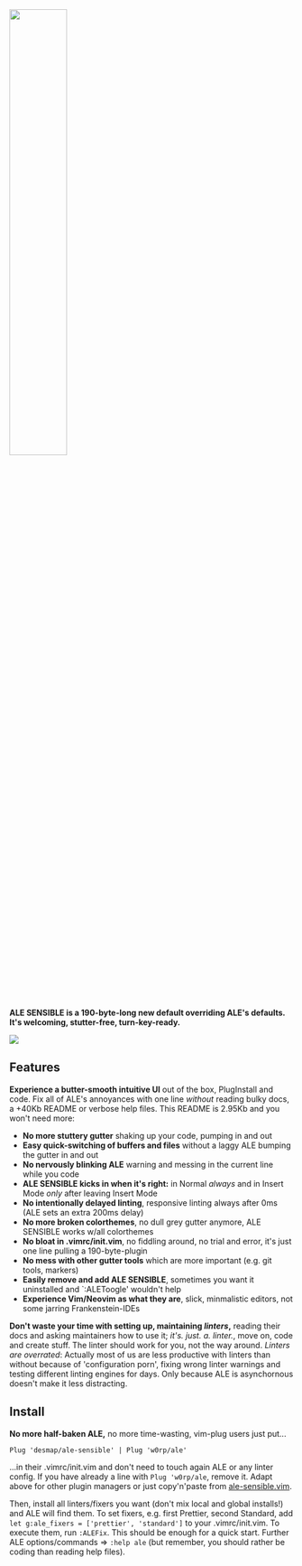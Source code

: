 <img src='https://user-images.githubusercontent.com/43666255/50661376-413b4500-0fa3-11e9-9bd4-7248514f576a.png' width=45%/>

**ALE SENSIBLE is a 190-byte-long new default overriding ALE's defaults. It's welcoming, stutter-free, turn-key-ready.**

![](https://user-images.githubusercontent.com/43666255/50682830-6a45ef00-1010-11e9-9fad-09273faf40e5.png)

## Features
**Experience a butter-smooth intuitive UI** out of the box, PlugInstall and code. Fix all of ALE's annoyances with one line _without_ reading bulky docs, a +40Kb README or verbose help files. This README is 2.95Kb and you won't need more:

- **No more stuttery gutter** shaking up your code, pumping in and out
- **Easy quick-switching of buffers and files** without a laggy ALE bumping the gutter in and out
- **No nervously blinking ALE** warning and messing in the current line while you code
- **ALE SENSIBLE kicks in when it's right:** in Normal _always_ and in Insert Mode _only_ after leaving Insert Mode
- **No intentionally delayed linting**, responsive linting always after 0ms (ALE sets an extra 200ms delay)
- **No more broken colorthemes**, no dull grey gutter anymore, ALE SENSIBLE works w/all colorthemes
- **No bloat in .vimrc/init.vim**, no fiddling around, no trial and error, it's just one line pulling a 190-byte-plugin
- **No mess with other gutter tools** which are more important (e.g. git tools, markers)
- **Easily remove and add ALE SENSIBLE**, sometimes you want it uninstalled and `:ALEToogle' wouldn't help 
- **Experience Vim/Neovim as what they are**, slick, minmalistic editors, not some jarring Frankenstein-IDEs

**Don't waste your time with setting up, maintaining _linters_,** reading their docs and asking maintainers how to use it; _it's. just. a. linter._, move on, code and create stuff. The linter should work for you, not the way around. _Linters are overrated_: Actually most of us are less productive with linters than without because of 'configuration porn', fixing wrong linter warnings and testing different linting engines for days. Only because ALE is asynchornous doesn't make it less distracting.

## Install

**No more half-baken ALE,** no more time-wasting, vim-plug users just put...
```
Plug 'desmap/ale-sensible' | Plug 'w0rp/ale'
```
...in their .vimrc/init.vim and don't need to touch again ALE or any linter config. If you have already a line with `Plug 'w0rp/ale`, remove it. Adapt above for other plugin managers or just copy'n'paste from [ale-sensible.vim](https://github.com/desmap/ale-sensible/blob/master/plugin/ale-sensible.vim).

Then, install all linters/fixers you want (don't mix local and global installs!) and ALE will find them. To set fixers, e.g. first Prettier, second Standard, add `let g:ale_fixers = ['prettier', 'standard']` to your .vimrc/init.vim. To execute them, run `:ALEFix`. This should be enough for a quick start. Further ALE options/commands => `:help ale` (but remember, you should rather be coding than reading help files).

